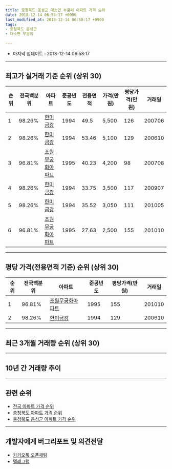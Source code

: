 ```yaml
---
title: 충청북도 음성군 대소면 부윤리 아파트 가격 순위
date: 2018-12-14 06:58:17 +0900
last_modified_at: 2018-12-14 06:58:17 +0900
tags:
- 충청북도 음성군
- 대소면 부윤리

---
```


* 마지막 업데이트 : 2018-12-14 06:58:17

---

## 최고가 실거래 기준 순위 (상위 30)


|순위|전국백분위|아파트|준공년도|전용면적|가격(만원)|평당가격(만원)|거래일|
|---|---|---|---|---|---|---|---|
|1|98.26%|[한미금강](https://search.naver.com/search.naver?query=%EC%B6%A9%EC%B2%AD%EB%B6%81%EB%8F%84+%EC%9D%8C%EC%84%B1%EA%B5%B0+%EB%8C%80%EC%86%8C%EB%A9%B4+%EB%B6%80%EC%9C%A4%EB%A6%AC+%ED%95%9C%EB%AF%B8%EA%B8%88%EA%B0%95)|1994|49.5|5,500|126|200706|
|2|98.26%|[한미금강](https://search.naver.com/search.naver?query=%EC%B6%A9%EC%B2%AD%EB%B6%81%EB%8F%84+%EC%9D%8C%EC%84%B1%EA%B5%B0+%EB%8C%80%EC%86%8C%EB%A9%B4+%EB%B6%80%EC%9C%A4%EB%A6%AC+%ED%95%9C%EB%AF%B8%EA%B8%88%EA%B0%95)|1994|53.46|5,100|129|200610|
|3|96.81%|[조원무궁화아파트](https://search.naver.com/search.naver?query=%EC%B6%A9%EC%B2%AD%EB%B6%81%EB%8F%84+%EC%9D%8C%EC%84%B1%EA%B5%B0+%EB%8C%80%EC%86%8C%EB%A9%B4+%EB%B6%80%EC%9C%A4%EB%A6%AC+%EC%A1%B0%EC%9B%90%EB%AC%B4%EA%B6%81%ED%99%94%EC%95%84%ED%8C%8C%ED%8A%B8)|1995|40.23|4,200|98|200708|
|4|98.26%|[한미금강](https://search.naver.com/search.naver?query=%EC%B6%A9%EC%B2%AD%EB%B6%81%EB%8F%84+%EC%9D%8C%EC%84%B1%EA%B5%B0+%EB%8C%80%EC%86%8C%EB%A9%B4+%EB%B6%80%EC%9C%A4%EB%A6%AC+%ED%95%9C%EB%AF%B8%EA%B8%88%EA%B0%95)|1994|33.75|3,500|117|200907|
|5|98.26%|[한미금강](https://search.naver.com/search.naver?query=%EC%B6%A9%EC%B2%AD%EB%B6%81%EB%8F%84+%EC%9D%8C%EC%84%B1%EA%B5%B0+%EB%8C%80%EC%86%8C%EB%A9%B4+%EB%B6%80%EC%9C%A4%EB%A6%AC+%ED%95%9C%EB%AF%B8%EA%B8%88%EA%B0%95)|1994|35.52|3,050|111|201005|
|6|96.81%|[조원무궁화아파트](https://search.naver.com/search.naver?query=%EC%B6%A9%EC%B2%AD%EB%B6%81%EB%8F%84+%EC%9D%8C%EC%84%B1%EA%B5%B0+%EB%8C%80%EC%86%8C%EB%A9%B4+%EB%B6%80%EC%9C%A4%EB%A6%AC+%EC%A1%B0%EC%9B%90%EB%AC%B4%EA%B6%81%ED%99%94%EC%95%84%ED%8C%8C%ED%8A%B8)|1995|27.63|2,500|155|201010|


---

## 평당 가격(전용면적 기준) 순위 (상위 30)


|순위|전국백분위|아파트|준공년도|평당가격(만원)|거래일|
|---|---|---|---|---|---|
|1|96.81%|[조원무궁화아파트](https://search.naver.com/search.naver?query=%EC%B6%A9%EC%B2%AD%EB%B6%81%EB%8F%84+%EC%9D%8C%EC%84%B1%EA%B5%B0+%EB%8C%80%EC%86%8C%EB%A9%B4+%EB%B6%80%EC%9C%A4%EB%A6%AC+%EC%A1%B0%EC%9B%90%EB%AC%B4%EA%B6%81%ED%99%94%EC%95%84%ED%8C%8C%ED%8A%B8)|1995|155|201010|
|2|98.26%|[한미금강](https://search.naver.com/search.naver?query=%EC%B6%A9%EC%B2%AD%EB%B6%81%EB%8F%84+%EC%9D%8C%EC%84%B1%EA%B5%B0+%EB%8C%80%EC%86%8C%EB%A9%B4+%EB%B6%80%EC%9C%A4%EB%A6%AC+%ED%95%9C%EB%AF%B8%EA%B8%88%EA%B0%95)|1994|129|200610|


---

## 최근 3개월 거래량 순위 (상위 30)


<div style="width:100%;">
    <canvas id="deal_count_ranking" height="250"></canvas>
</div>


<script>
new Chart(document.getElementById("deal_count_ranking"), {
    type: 'horizontalBar',
    data: {
        labels: ['조원무궁화아파트', '한미금강'],
        datasets: [{
            label: '실거래 수',
            data: [3, 1],
            borderColor: "rgba(255, 0, 128, 1)",
            backgroundColor: "rgba(255, 0, 128, 0.5)",
            fill: false,
        }]
    },
    options: {
        responsive: true,
        title: {
            display: true,
            text: '최근 3개월 거래량 순위'
        },
        tooltips: {
            mode: 'index',
            intersect: false,
            callbacks: {
                title: function(tooltipItems, data) {
                    return "실거래 수:";
                },
                label: function(tooltipItem, data) {
                    return data.labels[tooltipItem.index] + ": " + tooltipItem.xLabel;
                }
            }
        },
        hover: {
            mode: 'nearest',
            intersect: true
        },
        scales: {
            xAxes: [{
                display: true,
                scaleLabel: {
                    display: true,
                    labelString: '실거래 수'
                },
                ticks: {
                    suggestedMin: 0,
                }
            }],
            yAxes: [{
                display: true,
                ticks: {
                    autoSkip: false,
                    callback: function(value, index, values) {
                        if (value.length > 15)
                            return value.substr(0, 13) + "...";
                        else
                            return value;
                    }
                },
                scaleLabel: {
                    display: false,
                }
            }]
        }
    }
});

</script>


---

## 10년 간 거래량 추이


<div style="width:100%;">
    <canvas id="deal_progress" height="250"></canvas>
</div>

<script>
new Chart(document.getElementById("deal_progress"), {
    type: 'line',
    data: {
        labels: ['200812','200901','200902','200903','200904','200905','200906','200907','200908','200909','200910','200911','200912','201001','201002','201003','201004','201005','201006','201007','201008','201009','201010','201011','201012','201101','201102','201103','201104','201105','201106','201107','201108','201109','201110','201111','201112','201201','201202','201203','201204','201205','201206','201207','201208','201209','201210','201211','201212','201301','201302','201303','201304','201305','201306','201307','201308','201309','201310','201311','201312','201401','201402','201403','201404','201405','201406','201407','201408','201409','201410','201411','201412','201501','201502','201503','201504','201505','201506','201507','201508','201509','201510','201511','201512','201601','201602','201603','201604','201605','201606','201607','201608','201609','201610','201611','201612','201701','201702','201703','201704','201705','201706','201707','201708','201709','201710','201711','201712','201801','201802','201803','201804','201805','201806','201807','201808','201809','201810','201811','201812'],
        datasets: [{
            label: '실거래 수',
            pointRadius: 1,
            data: [7, 0, 0, 4, 0, 5, 7, 4, 6, 6, 1, 1, 0, 5, 9, 3, 11, 11, 2, 13, 9, 9, 6, 4, 1, 3, 2, 11, 12, 7, 7, 20, 4, 4, 4, 6, 7, 2, 11, 6, 4, 7, 12, 9, 6, 2, 12, 12, 8, 5, 4, 10, 3, 14, 23, 4, 5, 5, 13, 5, 9, 6, 16, 11, 12, 8, 7, 5, 14, 2, 6, 7, 9, 17, 4, 7, 9, 5, 2, 6, 2, 8, 3, 5, 4, 7, 1, 5, 6, 9, 4, 4, 11, 7, 8, 13, 4, 4, 10, 8, 6, 13, 8, 22, 6, 5, 2, 6, 8, 2, 1, 4, 7, 9, 7, 6, 8, 6, 3, 1, 0],
            borderColor: "rgba(255, 201, 14, 1)",
            backgroundColor: "rgba(255, 201, 14, 0.5)",
            fill: true,
        }]
    },
    options: {
        responsive: true,
        title: {
            display: true,
            text: '10년간 거래량 추이'
        },
        tooltips: {
            mode: 'index',
            intersect: false,
        },
        hover: {
            mode: 'nearest',
            intersect: true
        },
        scales: {
            xAxes: [{
                display: true,
                scaleLabel: {
                    display: true,
                    labelString: '년/월'
                }
            }],
            yAxes: [{
                display: true,
                ticks: {
                    suggestedMin: 0,
                },
                scaleLabel: {
                    display: true,
                    labelString: '실거래 수'
                }
            }]
        }
    }
});

</script>


---

## 관련 순위

- [전국 아파트 가격 순위](https://inasie.github.io/apt-ranking/전국)
- [충청북도 아파트 가격 순위](https://inasie.github.io/apt-ranking/충청북도)
- [충청북도 음성군 아파트 가격 순위](https://inasie.github.io/apt-ranking/충청북도-음성군)


---

## 개발자에게 버그리포트 및 의견전달

- [카카오톡 오픈채팅](https://open.kakao.com/o/gLJUAP4)
- [텔레그램](https://t.me/inasie)

